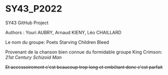 # SY43_P2022
SY43 GitHub Project

Authors : Youri AUBRY, Arnaud KIENY, Léo CHAILLARD

Le nom du groupe: Poets Starving Children Bleed

Provenant de la chanson bien connue du formidable groupe King Crimson: _21st Century Schizoid Man_

~~Et accessoirement c'est beaucoup trop long et embêtant donc c'est parfait~~
